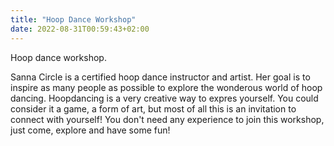 ```yaml
---
title: "Hoop Dance Workshop"
date: 2022-08-31T00:59:43+02:00
---
```


Hoop dance workshop.

<!--more-->

Sanna Circle is a certified hoop dance instructor and artist. Her goal is to
inspire as many people as possible to explore the wonderous world of hoop
dancing. Hoopdancing is a very creative way to expres yourself. You could
consider it a game, a form of art, but most of all this is an invitation to
connect with yourself! You don't need any experience to join this workshop,
just come, explore and have some fun!
